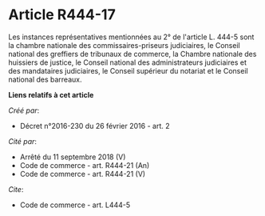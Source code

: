 # Article R444-17

Les instances représentatives mentionnées au 2° de l'article L. 444-5 sont la chambre nationale des commissaires-priseurs
judiciaires, le Conseil national des greffiers de tribunaux de commerce, la Chambre nationale des huissiers de justice, le
Conseil national des administrateurs judiciaires et des mandataires judiciaires, le Conseil supérieur du notariat et le
Conseil national des barreaux.

**Liens relatifs à cet article**

_Créé par_:

  - Décret n°2016-230 du 26 février 2016 - art. 2

_Cité par_:

  - Arrêté du 11 septembre 2018 (V)
  - Code de commerce - art. R444-21 (An)
  - Code de commerce - art. R444-21 (V)

_Cite_:

  - Code de commerce - art. L444-5
